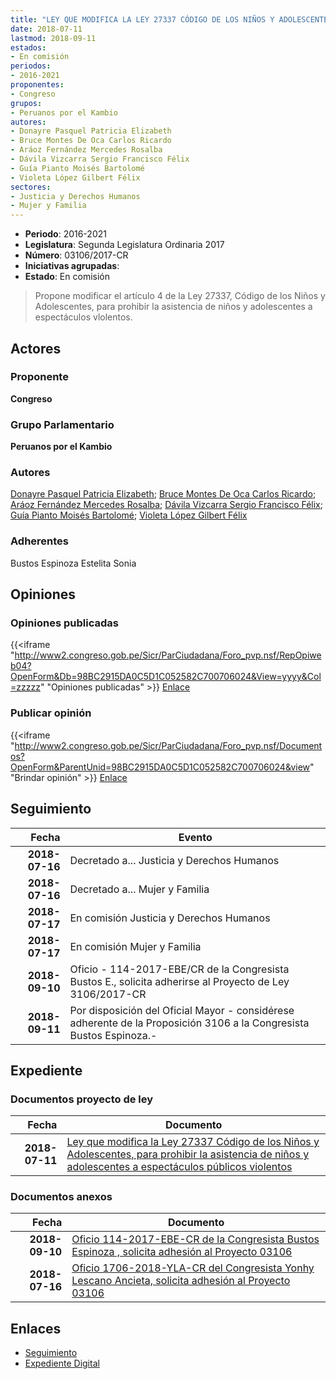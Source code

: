 ```yaml
---
title: "LEY QUE MODIFICA LA LEY 27337 CÓDIGO DE LOS NIÑOS Y ADOLESCENTES, PARA PROHIBIR LA ASISTENCIA DE NIÑOS Y ADOLESCENTES A ESPECTÁCULOS PÚBLICOS VIOLENTOS"
date: 2018-07-11
lastmod: 2018-09-11
estados:
- En comisión
periodos:
- 2016-2021
proponentes:
- Congreso
grupos:
- Peruanos por el Kambio
autores:
- Donayre Pasquel Patricia Elizabeth
- Bruce Montes De Oca Carlos Ricardo
- Aráoz Fernández Mercedes Rosalba
- Dávila Vizcarra Sergio Francisco Félix
- Guía Pianto Moisés Bartolomé
- Violeta López Gilbert Félix
sectores:
- Justicia y Derechos Humanos
- Mujer y Familia
---
```

- **Periodo**: 2016-2021
- **Legislatura**: Segunda Legislatura Ordinaria 2017
- **Número**: 03106/2017-CR
- **Iniciativas agrupadas**: 
- **Estado**: En comisión

> Propone modificar el artículo 4 de la Ley 27337, Código de los Niños y Adolescentes, para prohibir la asistencia de niños y adolescentes a espectáculos vlolentos.


## Actores

### Proponente

**Congreso**

### Grupo Parlamentario

**Peruanos por el Kambio**

### Autores

[Donayre Pasquel Patricia Elizabeth](mailto:mailto:pdonayre@congreso.gob.pe); [Bruce Montes De Oca Carlos Ricardo](mailto:mailto:cbruce@congreso.gob.pe); [Aráoz Fernández Mercedes Rosalba](mailto:mailto:maraoz@congreso.gob.pe); [Dávila Vizcarra Sergio Francisco Félix](mailto:mailto:sdavila@congreso.gob.pe); [Guía Pianto Moisés Bartolomé](mailto:mailto:mguia@congreso.gob.pe); [Violeta López Gilbert Félix](mailto:mailto:gvioleta@congreso.gob.pe)

### Adherentes

Bustos Espinoza Estelita Sonia

## Opiniones

### Opiniones publicadas

{{<iframe "http://www2.congreso.gob.pe/Sicr/ParCiudadana/Foro_pvp.nsf/RepOpiweb04?OpenForm&Db=98BC2915DA0C5D1C052582C700706024&View=yyyy&Col=zzzzz" "Opiniones publicadas" >}}
[Enlace](http://www2.congreso.gob.pe/Sicr/ParCiudadana/Foro_pvp.nsf/RepOpiweb04?OpenForm&Db=98BC2915DA0C5D1C052582C700706024&View=yyyy&Col=zzzzz)

### Publicar opinión

{{<iframe "http://www2.congreso.gob.pe/Sicr/ParCiudadana/Foro_pvp.nsf/Documentos?OpenForm&ParentUnid=98BC2915DA0C5D1C052582C700706024&view" "Brindar opinión" >}}
[Enlace](http://www2.congreso.gob.pe/Sicr/ParCiudadana/Foro_pvp.nsf/Documentos?OpenForm&ParentUnid=98BC2915DA0C5D1C052582C700706024&view)


## Seguimiento

| Fecha | Evento |
|------:|--------|
| **2018-07-16** | Decretado a... Justicia y Derechos Humanos |
| **2018-07-16** | Decretado a... Mujer y Familia |
| **2018-07-17** | En comisión Justicia y Derechos Humanos |
| **2018-07-17** | En comisión Mujer y Familia |
| **2018-09-10** | Oficio - 114-2017-EBE/CR de la Congresista Bustos E., solicita adherirse al Proyecto de Ley 3106/2017-CR |
| **2018-09-11** | Por disposición del Oficial Mayor - considérese adherente de la Proposición 3106 a la Congresista Bustos Espinoza.- |

## Expediente

### Documentos proyecto de ley

| Fecha | Documento |
|------:|-----------|
| **2018-07-11** | [Ley que modifica la Ley 27337 Código de los Niños y Adolescentes, para prohibir la asistencia de niños y adolescentes a espectáculos públicos violentos](http://www.leyes.congreso.gob.pe/Documentos/2016_2021/Proyectos_de_Ley_y_de_Resoluciones_Legislativas/PL0310620180711pdf.pdf) |

### Documentos anexos

| Fecha | Documento |
|------:|-----------|
| **2018-09-10** | [Oficio 114-2017-EBE-CR de la Congresista Bustos Espinoza , solicita adhesión al Proyecto 03106](http://www.leyes.congreso.gob.pe/Documentos/2016_2021/Adhesiones/Proyectos_de_Ley/OFICIO-114-2017-EBE-CR.PDF) |
| **2018-07-16** | [Oficio 1706-2018-YLA-CR del Congresista Yonhy Lescano Ancieta, solicita adhesión al Proyecto 03106](http://www.leyes.congreso.gob.pe/Documentos/2016_2021/Oficios/Congresistas/OFICIO-1706-2018-YLA-CR.pdf) |

## Enlaces

- [Seguimiento](http://www2.congreso.gob.pe/Sicr/TraDocEstProc/CLProLey2016.nsf/f7fff46988ca05b1052578e100829cc7/dcafc5c77341511d052582c700751e13?OpenDocument)
- [Expediente Digital](http://www2.congreso.gob.pe/Sicr/TraDocEstProc/CLProLey2016.nsf/f7fff46988ca05b1052578e100829cc7/dcafc5c77341511d052582c700751e13?OpenDocument&Click=05257FB7005EB655.eb71d0cf91d8294e05256cdf006b5706/$Body/0.1C6C)


